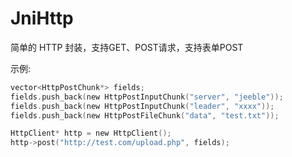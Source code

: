 # JniHttp

简单的 HTTP 封装，支持GET、POST请求，支持表单POST

示例:

```c
vector<HttpPostChunk*> fields;
fields.push_back(new HttpPostInputChunk("server", "jeeble"));
fields.push_back(new HttpPostInputChunk("leader", "xxxx"));
fields.push_back(new HttpPostFileChunk("data", "test.txt"));

HttpClient* http = new HttpClient();
http->post("http://test.com/upload.php", fields);
```
